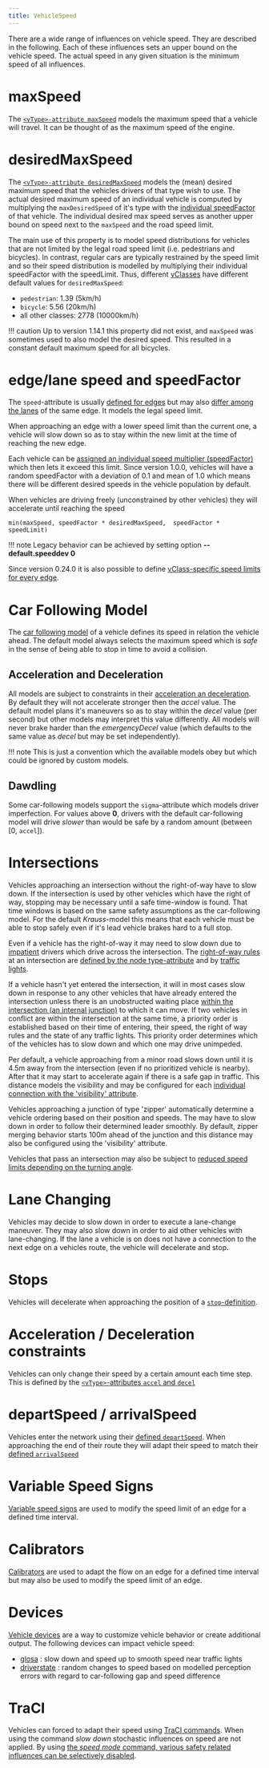 ```yaml
---
title: VehicleSpeed
---
```


There are a wide range of influences on vehicle speed. They are
described in the following. Each of these influences sets an upper bound
on the vehicle speed. The actual speed in any given situation is the
minimum speed of all influences.

# maxSpeed

The [`<vType>-attribute maxSpeed`](../Definition_of_Vehicles,_Vehicle_Types,_and_Routes.md#vehicle_types)
models the maximum speed that a vehicle will travel. It can be thought
of as the maximum speed of the engine.

# desiredMaxSpeed

The [`<vType>-attribute desiredMaxSpeed`](../Definition_of_Vehicles,_Vehicle_Types,_and_Routes.md#vehicle_types)
models the (mean) desired maximum speed that the vehicles drivers of that type wish to use. The actual desired maximum speed of an individual vehicle is computed by multiplying the `maxDesiredSpeed` of it's type with the [individual speedFactor](../Definition_of_Vehicles,_Vehicle_Types,_and_Routes.md#speed_distributions) of that vehicle.
The individual desired max speed serves as another upper bound on speed next to the `maxSpeed` and the road speed limit.

The main use of this property is to model speed distributions for vehicles that are not limited by the legal road speed limit (i.e. pedestrians and bicycles). In contrast, regular cars are typically restrained by the speed limit and so their speed distribution is modelled by multiplying their individual speedFactor with the speedLimit. Thus, different [vClasses](../Definition_of_Vehicles%2C_Vehicle_Types%2C_and_Routes.md#abstract_vehicle_class) have different default values for `desiredMaxSpeed`:

- `pedestrian`: 1.39 (5km/h)
- `bicycle`: 5.56 (20km/h) 
- all other classes: 2778 (10000km/h)

!!! caution
    Up to version 1.14.1 this property did not exist, and `maxSpeed` was sometimes used to also model the desired speed. This resulted in a constant default maximum speed for all bicycles.

# edge/lane speed and speedFactor

The `speed`-attribute is usually [defined for edges](../Networks/PlainXML.md#edge_descriptions)
but may also [differ among the lanes](../Networks/PlainXML.md#lane-specific_definitions)
of the same edge. It models the legal speed limit.

When approaching an edge with a lower speed limit than the current one,
a vehicle will slow down so as to stay within the new limit at the time
of reaching the new edge.

Each vehicle can be [assigned an individual speed multiplier (speedFactor)](../Definition_of_Vehicles,_Vehicle_Types,_and_Routes.md#speed_distributions)
which then lets it exceed this limit. Since version 1.0.0, vehicles will
have a random speedFactor with a deviation of 0.1 and mean of 1.0 which
means there will be different desired speeds in the vehicle population
by default.

When vehicles are driving freely (unconstrained by other vehicles) they will accelerate until reaching the speed 
```
min(maxSpeed, speedFactor * desiredMaxSpeed,  speedFactor * speedLimit)
```

!!! note
    Legacy behavior can be achieved by setting option **--default.speeddev 0**

Since version 0.24.0 it is also possible to define [vClass-specific speed limits for every edge](../Networks/PlainXML.md#vehicle-class_specific_speed_limits).

# Car Following Model

The [car following model](../Definition_of_Vehicles,_Vehicle_Types,_and_Routes.md#car-following_models)
of a vehicle defines its speed in relation the vehicle ahead. The
default model always selects the maximum speed which is *safe* in the
sense of being able to stop in time to avoid a collision.

## Acceleration and Deceleration

All models are subject to constraints in their [acceleration an deceleration](../Definition_of_Vehicles,_Vehicle_Types,_and_Routes.md#car-following_models).
By default they will not accelerate stronger then the *accel* value. The
default model plans it's maneuvers so as to stay within the *decel*
value (per second) but other models may interpret this value
differently. All models will never brake harder than the
*emergencyDecel* value (which defaults to the same value as *decel* but
may be set independently).

!!! note
    This is just a convention which the available models obey but which could be ignored by custom models.

## Dawdling

Some car-following models support the `sigma`-attribute which models driver
imperfection. For values above **0**, drivers with the default
car-following model will drive *slower* than would be safe by a random
amount (between \[0, `accel`\]).

# Intersections

Vehicles approaching an intersection without the right-of-way have to
slow down. If the intersection is used by other vehicles which have the
right of way, stopping may be necessary until a safe time-window is
found. That time windows is based on the same safety assumptions as the
car-following model. For the default *Krauss*-model this means that each
vehicle must be able to stop safely even if it's lead vehicle brakes
hard to a full stop.

Even if a vehicle has the right-of-way it may need to slow down due to
[impatient](../Definition_of_Vehicles,_Vehicle_Types,_and_Routes.md#impatience)
drivers which drive across the intersection. The [right-of-way rules](../Networks/PlainXML.md#right-of-way)
at an intersection are [defined by the node type-attribute](../Networks/PlainXML.md#node_descriptions)
and by [traffic lights](../Simulation/Traffic_Lights.md).

If a vehicle hasn't yet entered the intersection, it will in most cases slow down in response to any other vehicles that have already entered the intersection unless there is an unobstructed waiting place [within the intersection (an internal junction)](Intersections.md#waiting_within_the_intersection) to which it can move. If two vehicles in conflict are within the intersection at the same time, a priority order is established based on their time of entering, their speed, the right of way rules and the state of any traffic lights. This priority order determines which of the vehicles has to slow down and which one may drive unimpeded.

Per default, a vehicle approaching from a minor road slows down until it
is 4.5m away from the intersection (even if no prioritized vehicle is
nearby). After that it may start to accelerate again if there is a safe
gap in traffic. This distance models the visibility and may be configured for each [individual connection with the 'visibility' attribute](../Networks/PlainXML.md#connection_descriptions).

Vehicles approaching a junction of type 'zipper' automatically determine a vehicle ordering based on their position and speeds.
The may have to slow down in order to follow their determined leader smoothly. By default, zipper merging behavior starts 100m ahead of the junction and this distance may also be configured using the 'visibility' attribute.

Vehicles that pass an intersection may also be subject to [reduced speed limits depending on the turning angle](Intersections.md#speed_while_passing_the_intersection).

# Lane Changing

Vehicles may decide to slow down in order to execute a lane-change
maneuver. They may also slow down in order to aid other vehicles with
lane-changing. If the lane a vehicle is on does not have a connection to
the next edge on a vehicles route, the vehicle will decelerate and stop.

# Stops

Vehicles will decelerate when approaching the position of a
[`stop`-definition](../Definition_of_Vehicles,_Vehicle_Types,_and_Routes.md#stops).

# Acceleration / Deceleration constraints

Vehicles can only change their speed by a certain amount each time step.
This is defined by the
[`<vType>`-attributes `accel` and `decel`](../Definition_of_Vehicles,_Vehicle_Types,_and_Routes.md#vehicle_types)

# departSpeed / arrivalSpeed

Vehicles enter the network using their [defined `departSpeed`](../Definition_of_Vehicles,_Vehicle_Types,_and_Routes.md#vehicles_and_routes).
When approaching the end of their route they will adapt their speed to
match their [defined `arrivalSpeed`](../Definition_of_Vehicles,_Vehicle_Types,_and_Routes.md#vehicles_and_routes)

# Variable Speed Signs

[Variable speed signs](../Simulation/Variable_Speed_Signs.md) are
used to modify the speed limit of an edge for a defined time interval.

# Calibrators

[Calibrators](../Simulation/Calibrator.md) are used to adapt the
flow on an edge for a defined time interval but may also be used to
modify the speed limit of an edge.

# Devices
[Vehicle devices](../Definition_of_Vehicles,_Vehicle_Types,_and_Routes.md#devices) are a way to customize vehicle behavior or create additional output. The following devices can impact vehicle speed:

- [glosa](../Simulation/GLOSA.md) : slow down and speed up to smooth speed near traffic lights
- [driverstate](../Driver_State.md) : random changes to speed based on modelled perception errors with regard to car-following gap and speed difference

# TraCI

Vehicles can forced to adapt their speed using [TraCI commands](../TraCI/Change_Vehicle_State.md). When using the command
*slow down* stochastic influences on speed are not applied. By using
[the *speed mode* command, various safety related influences can be selectively disabled](../TraCI/Change_Vehicle_State.md#speed_mode_0xb3).

